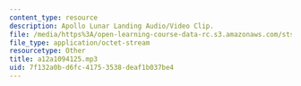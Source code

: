 ```yaml
---
content_type: resource
description: Apollo Lunar Landing Audio/Video Clip.
file: /media/https%3A/open-learning-course-data-rc.s3.amazonaws.com/sts-471j-engineering-apollo-the-moon-project-as-a-complex-system-spring-2007/7f132a0bd6fc41753538deaf1b037be4_a12a1094125.mp3
file_type: application/octet-stream
resourcetype: Other
title: a12a1094125.mp3
uid: 7f132a0b-d6fc-4175-3538-deaf1b037be4
---
```

